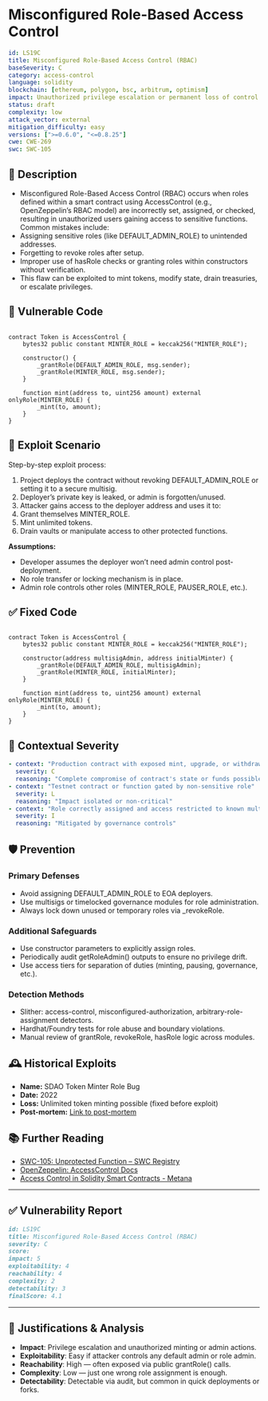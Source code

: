 # Misconfigured Role-Based Access Control

```YAML
id: LS19C
title: Misconfigured Role-Based Access Control (RBAC)
baseSeverity: C
category: access-control
language: solidity
blockchain: [ethereum, polygon, bsc, arbitrum, optimism]
impact: Unauthorized privilege escalation or permanent loss of control
status: draft
complexity: low
attack_vector: external
mitigation_difficulty: easy
versions: [">=0.6.0", "<=0.8.25"]
cwe: CWE-269
swc: SWC-105
```

## 📝 Description

- Misconfigured Role-Based Access Control (RBAC) occurs when roles defined within a smart contract using AccessControl (e.g., OpenZeppelin’s RBAC model) are incorrectly set, assigned, or checked, resulting in unauthorized users gaining access to sensitive functions. Common mistakes include:
- Assigning sensitive roles (like DEFAULT_ADMIN_ROLE) to unintended addresses.
- Forgetting to revoke roles after setup.
- Improper use of hasRole checks or granting roles within constructors without verification.
- This flaw can be exploited to mint tokens, modify state, drain treasuries, or escalate privileges.

## 🚨 Vulnerable Code

```solidity

contract Token is AccessControl {
    bytes32 public constant MINTER_ROLE = keccak256("MINTER_ROLE");

    constructor() {
        _grantRole(DEFAULT_ADMIN_ROLE, msg.sender);
        _grantRole(MINTER_ROLE, msg.sender);
    }

    function mint(address to, uint256 amount) external onlyRole(MINTER_ROLE) {
        _mint(to, amount);
    }
}
```

## 🧪 Exploit Scenario

Step-by-step exploit process:

1. Project deploys the contract without revoking DEFAULT_ADMIN_ROLE or setting it to a secure multisig.
2. Deployer’s private key is leaked, or admin is forgotten/unused.
3. Attacker gains access to the deployer address and uses it to:
4. Grant themselves MINTER_ROLE.
5. Mint unlimited tokens.
6. Drain vaults or manipulate access to other protected functions.

**Assumptions:**

- Developer assumes the deployer won’t need admin control post-deployment.
- No role transfer or locking mechanism is in place.
- Admin role controls other roles (MINTER_ROLE, PAUSER_ROLE, etc.).

## ✅ Fixed Code

```solidity

contract Token is AccessControl {
    bytes32 public constant MINTER_ROLE = keccak256("MINTER_ROLE");

    constructor(address multisigAdmin, address initialMinter) {
        _grantRole(DEFAULT_ADMIN_ROLE, multisigAdmin);
        _grantRole(MINTER_ROLE, initialMinter);
    }

    function mint(address to, uint256 amount) external onlyRole(MINTER_ROLE) {
        _mint(to, amount);
    }
}
```

## 🧭 Contextual Severity

```yaml
- context: "Production contract with exposed mint, upgrade, or withdraw logic"
  severity: C
  reasoning: "Complete compromise of contract's state or funds possible"
- context: "Testnet contract or function gated by non-sensitive role"
  severity: L
  reasoning: "Impact isolated or non-critical"
- context: "Role correctly assigned and access restricted to known multisig"
  severity: I
  reasoning: "Mitigated by governance controls"
```

## 🛡️ Prevention

### Primary Defenses

- Avoid assigning DEFAULT_ADMIN_ROLE to EOA deployers.
- Use multisigs or timelocked governance modules for role administration.
- Always lock down unused or temporary roles via _revokeRole.

### Additional Safeguards

- Use constructor parameters to explicitly assign roles.
- Periodically audit getRoleAdmin() outputs to ensure no privilege drift.
- Use access tiers for separation of duties (minting, pausing, governance, etc.).

### Detection Methods

- Slither: access-control, misconfigured-authorization, arbitrary-role-assignment detectors.
- Hardhat/Foundry tests for role abuse and boundary violations.
- Manual review of grantRole, revokeRole, hasRole logic across modules.

## 🕰️ Historical Exploits

- **Name:** SDAO Token Minter Role Bug 
- **Date:** 2022 
- **Loss:** Unlimited token minting possible (fixed before exploit) 
- **Post-mortem:** [Link to post-mortem](https://www.certik.com/projects/singularitydao) 
  
## 📚 Further Reading

- [SWC-105: Unprotected Function – SWC Registry](https://swcregistry.io/docs/SWC-105/) 
- [OpenZeppelin: AccessControl Docs](https://docs.openzeppelin.com/contracts/4.x/access-control) 
-  [Access Control in Solidity Smart Contracts - Metana](https://metana.io/blog/access-control-in-solidity-smart-contracts/) 
  
---

## ✅ Vulnerability Report

```markdown
id: LS19C
title: Misconfigured Role-Based Access Control (RBAC) 
severity: C
score:
impact: 5         
exploitability: 4 
reachability: 4   
complexity: 2     
detectability: 3  
finalScore: 4.1
```

---

## 📄 Justifications & Analysis

- **Impact**: Privilege escalation and unauthorized minting or admin actions.
- **Exploitability**: Easy if attacker controls any default admin or role admin.
- **Reachability**: High — often exposed via public grantRole() calls.
- **Complexity**: Low — just one wrong role assignment is enough.
- **Detectability**: Detectable via audit, but common in quick deployments or forks.

